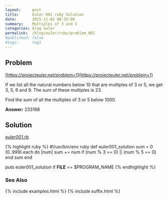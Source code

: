 ```yaml
---
layout:     post
title:      Euler 001 ruby Solution
date:       2015-11-02 08:35:00
summary:    Multiples of 3 and 5
categories: blog euler
permalink:  /blog/euler/ruby/problem_001
#published: false
#tags:      tag1
---
```


## Problem

[https://projecteuler.net/problem=1](https://projecteuler.net/problem=1)

If we list all the natural numbers below 10 that are multiples of 3 or 5, we get 3, 5, 6 and 9. The sum of these multiples is 23.

Find the sum of all the multiples of 3 or 5 below 1000.

**Answer:** 233168

## Solution

[euler001.rb](https://gitlab.com/tvarley/euler/blob/master/ruby/lib/euler001.rb)

{% highlight ruby %}
#!/usr/bin/env ruby
def euler001_solution
  sum = 0
  (0..999).each do |num|
    sum += num if (num % 3 == 0) || (num % 5 == 0)
  end
  sum
end

puts euler001_solution if __FILE__ == $PROGRAM_NAME
{% endhighlight %}

### See Also
{% include examples.html %}
{% include suffix.html %}
